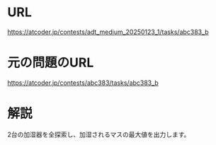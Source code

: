 # URL
https://atcoder.jp/contests/adt_medium_20250123_1/tasks/abc383_b

# 元の問題のURL
https://atcoder.jp/contests/abc383/tasks/abc383_b

# 解説
2台の加湿器を全探索し、加湿されるマスの最大値を出力します。
